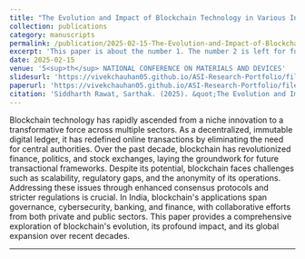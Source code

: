 ```yaml
---
title: "The Evolution and Impact of Blockchain Technology in Various Industries and Regions"
collection: publications
category: manuscripts
permalink: /publication/2025-02-15-The-Evolution-and-Impact-of-Blockchain-Technology-in-Various-Industries-and-Regions
excerpt: 'This paper is about the number 1. The number 2 is left for future work.'
date: 2025-02-15
venue: '5<sup>th</sup> NATIONAL CONFERENCE ON MATERIALS AND DEVICES'
slidesurl: 'https://vivekchauhan05.github.io/ASI-Research-Portfolio/files/slides1.pdf'  
paperurl: 'https://vivekchauhan05.github.io/ASI-Research-Portfolio/files/paper1.pdf'
citation: 'Siddharth Rawat, Sarthak. (2025). &quot;The Evolution and Impact of Blockchain Technology in Various Industries and Regions.&quot; <i>5<sup>th</sup> NATIONAL CONFERENCE ON MATERIALS AND DEVICES</i>. 1(1).'
---
```


Blockchain technology has rapidly ascended from a niche innovation to a transformative force across multiple sectors. As a decentralized, immutable digital ledger, it has redefined online transactions by eliminating the need for central authorities. Over the past decade, blockchain has revolutionized finance, politics, and stock exchanges, laying the groundwork for future transactional frameworks. Despite its potential, blockchain faces challenges such as scalability, regulatory gaps, and the anonymity of its operations. Addressing these issues through enhanced consensus protocols and stricter regulations is crucial. In India, blockchain's applications span governance, cybersecurity, banking, and finance, with collaborative efforts from both private and public sectors. This paper provides a comprehensive exploration of blockchain's evolution, its profound impact, and its global expansion over recent decades.

---